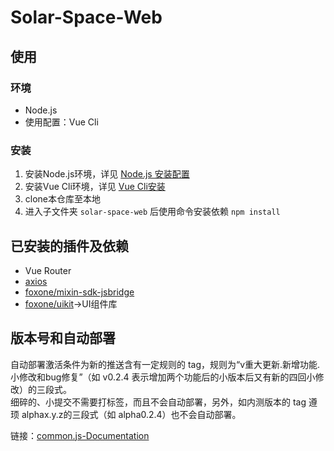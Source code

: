 # Solar-Space-Web

## 使用
### 环境
- Node.js
- 使用配置：Vue Cli
### 安装
1. 安装Node.js环境，详见 [Node.js 安装配置](https://www.runoob.com/nodejs/nodejs-install-setup.html)
2. 安装Vue Cli环境，详见 [Vue Cli安装](https://cli.vuejs.org/zh/guide/installation.html)
3. clone本仓库至本地
4. 进入子文件夹 `solar-space-web` 后使用命令安装依赖 `npm install`
## 已安装的插件及依赖
- Vue Router
- [axios](https://axios-http.com/)
- [foxone/mixin-sdk-jsbridge](https://github.com/fox-one/mixin-sdk-jsbridge)
- [foxone/uikit](https://github.com/fox-one/uikit)->UI组件库

## 版本号和自动部署  
自动部署激活条件为新的推送含有一定规则的 tag，规则为“v重大更新.新增功能.小修改和bug修复”（如 v0.2.4 表示增加两个功能后的小版本后又有新的四回小修改）的三段式。  
细碎的、小提交不需要打标签，而且不会自动部署，另外，如内测版本的 tag 遵顼 alphax.y.z的三段式（如 alpha0.2.4）也不会自动部署。  

链接：[common.js-Documentation]()